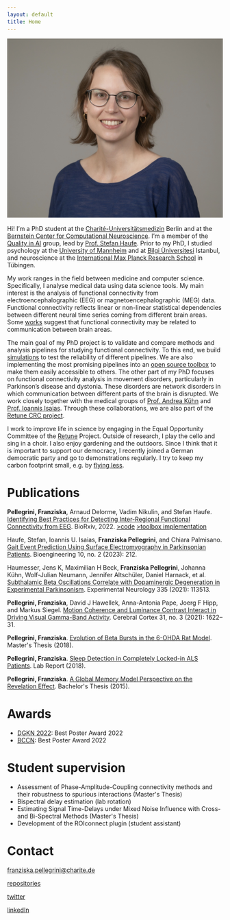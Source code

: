 ```yaml
---
layout: default
title: Home
---
```


![alt text](https://github.com/fpellegrini/fpellegrini.github.io/blob/master/testpic2.jpg?raw=true)

Hi! I’m a PhD student at the [Charité-Universitätsmedizin](https://www.charite.de) Berlin and at the [Bernstein Center for Computational Neuroscience](https://www.bccn-berlin.de). I’m a member of the [Quality in AI](https://braindata.charite.de/en/) group, lead by [Prof. Stefan Haufe](https://www.tu.berlin/vcard/haufe/). Prior to my PhD, I studied psychology at the [University of Mannheim](https://www.uni-mannheim.de) and at [Bilgi Üniversitesi](https://www.bilgi.edu.tr/en/) Istanbul, and neuroscience at the [International Max Planck Research School](https://www.neuroschool-tuebingen.de) in Tübingen.

My work ranges in the field between medicine and computer science. Specifically, I analyse medical data using data science tools. My main interest is the analysis of functional connectivity from electroencephalographic (EEG) or magnetoencephalographic (MEG) data. Functional connectivity reflects linear or non-linear statistical dependencies between different neural time series coming from different brain areas. Some [works](https://www.sciencedirect.com/science/article/pii/S0896627315008235) suggest that functional connectivity may be related to communication between brain areas. 

The main goal of my PhD project is to validate and compare methods and analysis pipelines for studying functional connectivity. To this end, we build [simulations](https://github.com/fpellegrini/FCsim) to test the reliability of different pipelines. We are also implementing the most promising pipelines into an [open source toolbox](https://github.com/arnodelorme/roiconnect) to make them easily accessible to others. 
The other part of my PhD focuses on functional connectivity analysis in movement disorders, particularly in Parkinson’s disease and dystonia. These disorders are network disorders in which communication between different parts of the brain is disrupted. We work closely together with the medical groups of [Prof. Andrea Kühn](https://neurologie.charite.de/metas/person/person/address_detail/prof_dr_med_andrea_kuehn/) and [Prof. Ioannis Isaias](https://www.ukw.de/neurologie/team/neurologie-detail/name/isaias-ioannis/). Through these collaborations, we are also part of the [Retune CRC project](https://sfb-retune.de). 

I work to improve life in science by engaging in the Equal Opportunity Committee of the [Retune](https://sfb-retune.de) Project. Outside of research, I play the cello and sing in a choir. I also enjoy gardening and the outdoors. Since I think that it is important to support our democracy, I recently joined a German democratic party and go to demonstrations regularly. I try to keep my carbon footprint small, e.g. by [flying less](https://flyingless.de/en/).


# Publications 
**Pellegrini, Franziska**, Arnaud Delorme, Vadim Nikulin, and Stefan Haufe. [Identifying Best Practices for Detecting Inter-Regional Functional Connectivity from EEG](https://www.biorxiv.org/content/10.1101/2022.10.05.510753.abstract). BioRxiv, 2022. [>code](https://github.com/fpellegrini/FCsim) [ >toolbox implementation](https://github.com/arnodelorme/roiconnect)

Haufe, Stefan, Ioannis U. Isaias, **Franziska Pellegrini**, and Chiara Palmisano. [Gait Event Prediction Using Surface Electromyography in Parkinsonian Patients](https://www.mdpi.com/2306-5354/10/2/212). Bioengineering 10, no. 2 (2023): 212.

Haumesser, Jens K, Maximilian H Beck, **Franziska Pellegrini**, Johanna Kühn, Wolf-Julian Neumann, Jennifer Altschüler, Daniel Harnack, et al. [Subthalamic Beta Oscillations Correlate with Dopaminergic Degeneration in Experimental Parkinsonism](https://www.sciencedirect.com/science/article/abs/pii/S0014488620303447). Experimental Neurology 335 (2021): 113513.

**Pellegrini, Franziska**, David J Hawellek, Anna-Antonia Pape, Joerg F Hipp, and Markus Siegel. [Motion Coherence and Luminance Contrast Interact in Driving Visual Gamma-Band Activity](https://academic.oup.com/cercor/article/31/3/1622/5954190?login=false). Cerebral Cortex 31, no. 3 (2021): 1622–31.

**Pellegrini, Franziska**. [Evolution of Beta Bursts in the 6-OHDA Rat Model](https://github.com/fpellegrini/fpellegrini.github.io/blob/master/public/MasterThesis_FranziskaPellegrini.pdf?raw=true). Master's Thesis (2018).

**Pellegrini, Franziska**. [Sleep Detection in Completely Locked-in ALS Patients](https://github.com/fpellegrini/fpellegrini.github.io/blob/master/public/Labreport_Pellegrini.pdf?raw=true). Lab Report (2018).

**Pellegrini, Franziska**. [A Global Memory Model Perspective on the Revelation Effect](https://github.com/fpellegrini/fpellegrini.github.io/blob/master/public/Bachelorarbeit_Pellegrini.pdf?raw=true). Bachelor's Thesis (2015).


# Awards 
- [DGKN 2022](https://www.dgkn-kongress.de): Best Poster Award 2022
- [BCCN](https://www.bccn-berlin.de): Best Poster Award 2022


# Student supervision 
- Assessment of Phase-Amplitude-Coupling connectivity methods and their robustness to spurious interactions (Master's Thesis)
- Bispectral delay estimation (lab rotation)
- Estimating Signal Time-Delays under Mixed Noise Influence with Cross- and Bi-Spectral Methods (Master's Thesis)
- Development of the ROIconnect plugin (student assistant)


# Contact
franziska.pellegrini@charite.de 

[repositories](https://github.com/fpellegrini)

[twitter](https://twitter.com/pellegrini_fp)

[linkedIn](https://www.linkedin.com/in/franziska-pellegrini-1b3784176)

